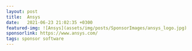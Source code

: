 ```yaml
---
layout: post
title:  Ansys
date:   2021-06-23 21:02:35 +0300
featured-img: ![Ansys](assets/img/posts/SponsorImages/ansys_logo.jpg)
sponsorlink: https://www.ansys.com/
tags: sponsor software
---
```

